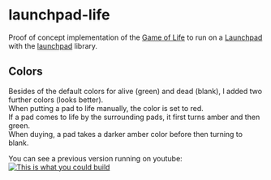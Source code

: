 launchpad-life
==============

Proof of concept implementation of the
[Game of Life](https://en.wikipedia.org/wiki/Conway%27s_Game_of_Life) to run on
a [Launchpad](https://global.novationmusic.com/launch/launchpad) with the
[launchpad](https://github.com/rynr/launchpad) library.

Colors
------

Besides of the default colors for alive (green) and dead (blank), I added two
further colors (looks better).  
When putting a pad to life manually, the color is set to red.  
If a pad comes to life by the surrounding pads, it first turns amber and then
green.  
When duying, a pad takes a darker amber color before then turning to blank.

You can see a previous version running on youtube:  
[![This is what you could build](https://img.youtube.com/vi/9cYpqWWpjjY/0.jpg)](https://www.youtube.com/watch?v=9cYpqWWpjjY)

